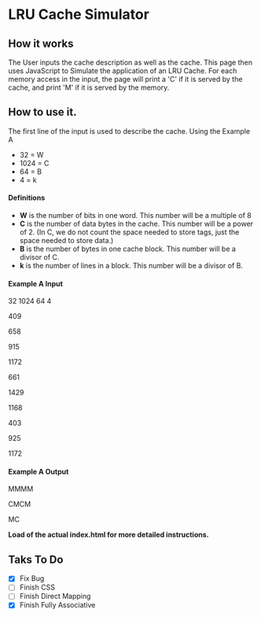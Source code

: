 # LRU Cache Simulator
## How it works
The User inputs the cache description as well as the cache.
This page then uses JavaScript to Simulate the application of an LRU Cache.
For each memory access in the input, the page will print a 'C' if it is served by the cache, and print 'M' if it is served by the memory.
## How to use it. 
The first line of the input is used to describe the cache. Using the Example A

- 32 = W
- 1024 = C
- 64 = B
- 4 = k


#### Definitions

- **W** is the number of bits in one word. This number will be a multiple of 8
- **C** is the number of data bytes in the cache. This number will be a power of 2. (In C, we do not count the space needed to store tags, just the space needed to store data.)
- **B** is the number of bytes in one cache block. This number will be a divisor of C.
- **k** is the number of lines in a block. This number will be a divisor of B.

#### Example A Input
32 1024 64 4

409

658

915

1172

661

1429

1168

403

925

1172


#### Example A Output


MMMM

CMCM

MC


**Load of the actual index.html for more detailed instructions.**

## Taks To Do
- [x] Fix Bug
- [ ] Finish CSS
- [ ] Finish Direct Mapping
- [x] Finish Fully Associative
